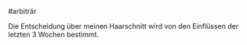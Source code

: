 #arbiträr 

Die Entscheidung über meinen Haarschnitt wird von den Einflüssen der letzten 3 Wochen bestimmt. 